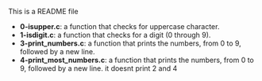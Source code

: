 This is a README file

* **0-isupper.c**: a function that checks for uppercase character.
* **1-isdigit.c**: a function that checks for a digit (0 through 9).
* **3-print_numbers.c**: a function that prints the numbers, from 0 to 9, followed by a new line.
* **4-print_most_numbers.c**: a function that prints the numbers, from 0 to 9, followed by a new line. it doesnt print 2 and 4


